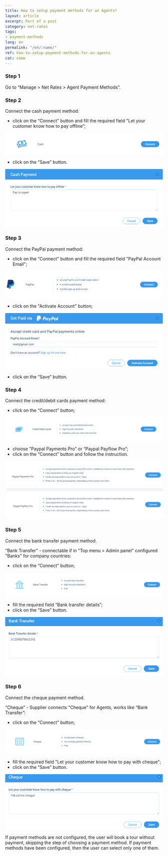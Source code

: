 ```yaml
---
title: How to setup payment methods for an Agents?
layout: article
excerpt: Part of a post
category: net-rates
tags:
- payment-methods
lang: en
permalink: "/en/:name/"
ref: how-to-setup-payment-methods-for-an-agents
cat: some
---
```


### **Step 1**

Go to “Manage > Net Rates > Agent Payment Methods”.

### **Step 2**

Connect the cash payment method:
- click on the “Connect” button and fill the required field "Let your customer know how to pay offline”;

![Agents_payment_methods1](/assets/images/agents_payment_methods1.png)

- click on the “Save” button.

![Agents_payment_methods2](/assets/images/agents_payment_methods2.png)

### **Step 3**

Connect the PayPal payment method:
- click on the “Connect” button and fill the required field "PayPal Account Email";

![Agents_payment_methods3](/assets/images/agents_payment_methods3.png)

- click on the "Activate Account" button;

![Agents_payment_methods4](/assets/images/agents_payment_methods4.png)

- click on the “Save” button.

### **Step 4**

Connect the credit/debit cards payment method:
- click on the “Connect” button;

![Agents_payment_methods5](/assets/images/agents_payment_methods5.png)

- choose "Paypal Payments Pro" or “Paypal Payflow Pro”;
- click on the “Connect” button and follow the instruction.

![Agents_payment_methods6](/assets/images/agents_payment_methods6.png)

### **Step 5**

Connect the bank transfer payment method.

“Bank Transfer” - connectable if in "Top menu > Admin panel" configured "Banks" for company countries:
- click on the “Connect” button;

![Agents_payment_methods7](/assets/images/agents_payment_methods7.png)

- fill the required field “Bank transfer details”;
- click on the “Save” button.

![Agents_payment_methods8](/assets/images/agents_payment_methods8.png)

### **Step 6**

Connect the cheque payment method.

“Cheque” - Supplier connects "Cheque" for Agents, works like “Bank Transfer”:
- click on the “Connect” button;

![Agents_payment_methods9](/assets/images/agents_payment_methods9.png)

- fill the required field "Let your customer know how to pay with cheque";
- click on the “Save” button.

![Agents_payment_methods10](/assets/images/agents_payment_methods10.png)

If payment methods are not configured, the user will book a tour without payment, skipping the step of choosing a payment method. If payment methods have been configured, then the user can select only one of them.